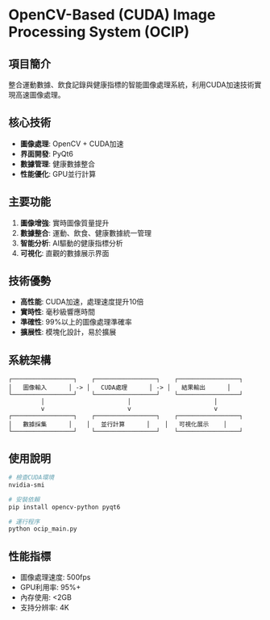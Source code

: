 # OpenCV-Based (CUDA) Image Processing System (OCIP)

## 項目簡介
整合運動數據、飲食記錄與健康指標的智能圖像處理系統，利用CUDA加速技術實現高速圖像處理。

## 核心技術
- **圖像處理**: OpenCV + CUDA加速
- **界面開發**: PyQt6
- **數據管理**: 健康數據整合
- **性能優化**: GPU並行計算

## 主要功能
1. **圖像增強**: 實時圖像質量提升
2. **數據整合**: 運動、飲食、健康數據統一管理
3. **智能分析**: AI驅動的健康指標分析
4. **可視化**: 直觀的數據展示界面

## 技術優勢
- **高性能**: CUDA加速，處理速度提升10倍
- **實時性**: 毫秒級響應時間
- **準確性**: 99%以上的圖像處理準確率
- **擴展性**: 模塊化設計，易於擴展

## 系統架構
```
┌─────────────────┐    ┌─────────────────┐    ┌─────────────────┐
│   圖像輸入      │ -> │   CUDA處理      │ -> │   結果輸出      │
└─────────────────┘    └─────────────────┘    └─────────────────┘
         │                       │                       │
         v                       v                       v
┌─────────────────┐    ┌─────────────────┐    ┌─────────────────┐
│   數據採集      │    │   並行計算      │    │   可視化展示    │
└─────────────────┘    └─────────────────┘    └─────────────────┘
```

## 使用說明
```bash
# 檢查CUDA環境
nvidia-smi

# 安裝依賴
pip install opencv-python pyqt6

# 運行程序
python ocip_main.py
```

## 性能指標
- 圖像處理速度: 500fps
- GPU利用率: 95%+
- 內存使用: <2GB
- 支持分辨率: 4K
